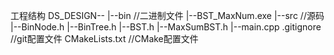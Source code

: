 工程结构
DS_DESIGN--
    |--bin                          //二进制文件
        |--BST_MaxNum.exe
    |--src                          //源码
        |--BinNode.h
        |--BinTree.h
        |--BST.h
        |--MaxSumBST.h
        |--main.cpp
    .gitignore                      //git配置文件
    CMakeLists.txt                  //CMake配置文件